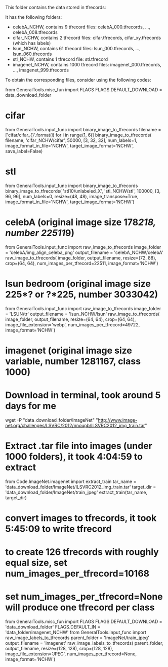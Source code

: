 This folder contains the data stored in tfrecords:

It has the following folders:
- celebA_NCHW, contains 9 tfrecord files: celebA_000.tfrecords, ..., celebA_008.tfrecords
- cifar_NCHW, contains 2 tfrecord files: cifar.tfrecords, cifar_xy.tfrecords (which has labels)
- lsun_NCHW, contains 61 tfrecord files: lsun_000.tfrecords, ..., lsun_060.tfrecords
- stl_NCHW, contains 1 tfrecord file: stl.tfrecord
- imagenet_NCHW, contains 1000 tfrecord files: imagenet_000.tfrecords, ..., imagenet_999.tfrecords

To obtain the corresponding files, consider using the following codes:

from GeneralTools.misc_fun import FLAGS
FLAGS.DEFAULT_DOWNLOAD = data_download_folder

# cifar
from GeneralTools.input_func import binary_image_to_tfrecords
filename = ['cifar/cifar_{}'.format(i) for i in range(1, 6)]
binary_image_to_tfrecords(
    filename, 'cifar_NCHW/cifar', 50000, [3, 32, 32], num_labels=1,
    image_format_in_file='NCHW', target_image_format='NCHW', save_label=False)
    
# stl
from GeneralTools.input_func import binary_image_to_tfrecords
binary_image_to_tfrecords(
    'stl10/unlabeled_X', 'stl_NCHW/stl', 100000, [3, 96, 96],
    num_labels=0, resize=(48, 48), image_transpose=True,
    image_format_in_file='NCHW', target_image_format='NCHW')
    
# celebA (original image size 178*218, number 22511*9)
from GeneralTools.input_func import raw_image_to_tfrecords
image_folder = 'celebA/img_align_celeba_png'
output_filename = 'celebA_NCHW/celebA'
raw_image_to_tfrecords(
    image_folder, output_filename, resize=(72, 88), crop=(64, 64),
    num_images_per_tfrecord=22511, image_format='NCHW')

# lsun bedroom (original image size 225*? or ?*225, number 3033042)
from GeneralTools.input_func import raw_image_to_tfrecords
image_folder = 'LSUN/tr'
output_filename = 'lsun_NCHW/lsun'
raw_image_to_tfrecords(
    image_folder, output_filename, resize=(64, 64), crop=(64, 64),
    image_file_extension='webp', num_images_per_tfrecord=49722, image_format='NCHW')

# imagenet (original image size variable, number 1281167, class 1000)
# Download in terminal, took around 5 days for me
wget -P "data_download_folder/ImageNet"
"http://www.image-net.org/challenges/LSVRC/2012/nnoupb/ILSVRC2012_img_train.tar"
# Extract .tar file into images (under 1000 folders), it took 4:04:59 to extract
from Code.ImageNet.imagenet import extract_train
tar_name = 'data_download_folder/ImageNet/ILSVRC2012_img_train.tar'
target_dir = 'data_download_folder/ImageNet/train_jpeg'
extract_train(tar_name, target_dir)
# convert images to tfrecords, it took 5:45:09 to write tfrecord
# to create 126 tfrecords with roughly equal size, set num_images_per_tfrecord=10168
# set num_images_per_tfrecord=None will produce one tfrecord per class
from GeneralTools.misc_fun import FLAGS
FLAGS.DEFAULT_DOWNLOAD = 'data_download_folder'
FLAGS.DEFAULT_IN = 'data_folder/imagenet_NCHW'
from GeneralTools.input_func import raw_image_labels_to_tfrecords
parent_folder = 'ImageNet/train_jpeg'
output_filename = 'imagenet'
raw_image_labels_to_tfrecords(
    parent_folder, output_filename, resize=(128, 128), crop=(128, 128),
    image_file_extension='JPEG', num_images_per_tfrecord=None, image_format='NCHW')
